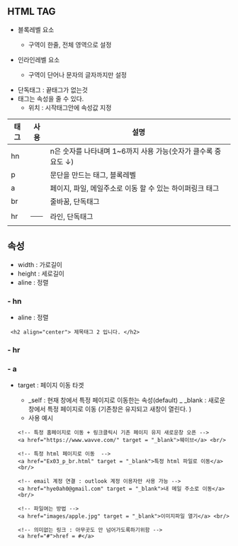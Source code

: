 ## HTML TAG

- 블록레벨 요소

  - 구역이 한줄, 전체 영역으로 설정

- 인라인레벨 요소
  - 구역이 단어나 문자의 글자까지만 설정

* 단독태그 : 끝태그가 없는것
* 태그는 속성을 줄 수 있다.
  - 위치 : 시작태그안에 속성값 지정

| 태그 | 사용             | 설명                                                          |
| ---- | ---------------- | ------------------------------------------------------------- |
| hn   | <hn></hn>        | n은 숫자를 나타내며 1~6까지 사용 가능(숫자가 클수록 중요도 ↓) |
| p    | <p></p>          | 문단을 만드는 태그, 블록레벨                                  |
| a    | <a href="#"></a> | 페이지, 파일, 메일주소로 이동 할 수 있는 하이퍼링크 태그      |
| br   | <br/>            | 줄바꿈, 단독태그                                              |
| hr   | <hr/>            | 라인, 단독태그                                                |

## 속성

- width : 가로길이
- height : 세로길이
- aline : 정렬

### - hn

- aline : 정렬

```
 <h2 align="center"> 제목태그 2 입니다. </h2>
```

### - hr

### - a

- target : 페이지 이동 타겟

  - _self : 현재 창에서 특정 페이지로 이동한는 속성(default)
    _ \_blank : 새로운창에서 특정 페이지로 이동 (기존창은 유지되고 새창이 열린다. )
  - 사용 예시

  ```
  <!-- 특정 홈페이지로 이동 + 링크클릭시 기존 페이지 유지 새로운창 오픈 -->
  <a href="https://www.wavve.com/" target = "_blank">웨이브</a> <br/>

  <!-- 특정 html 페이지로 이동  -->
  <a href="Ex03_p_br.html" target = "_blank">특정 html 파일로 이동</a> <br/>

  <!-- email 계정 연결 : outlook 계정 이용자만 사용 가능 -->
  <a href="hye0ah0@gmail.com" target = "_blank">내 메일 주소로 이동</a> <br/>

  <!-- 파일여는 방법 -->
  <a href="images/apple.jpg" target = "_blank">이미지파일 열기</a> <br/>

  <!-- 의미없는 링크 : 아무곳도 안 넘어가도록하기위함 -->
  <a href="#">href = #</a>

  ```
